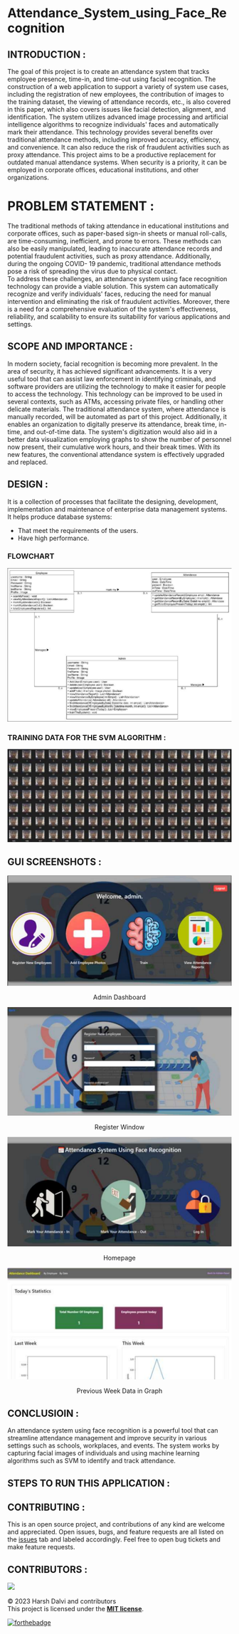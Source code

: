 # Attendance_System_using_Face_Recognition

## INTRODUCTION :

The goal of this project is to create an attendance system that tracks employee presence, time-in,
and time-out using facial recognition. The construction of a web application to support a variety
of system use cases, including the registration of new employees, the contribution of images to the
training dataset, the viewing of attendance records, etc., is also covered in this paper, which also
covers issues like facial detection, alignment, and identification. The system utilizes advanced
image processing and artificial intelligence algorithms to recognize individuals' faces and
automatically mark their attendance. This technology provides several benefits over traditional
attendance methods, including improved accuracy, efficiency, and convenience. It can also reduce
the risk of fraudulent activities such as proxy attendance. This project aims to be a productive
replacement for outdated manual attendance systems. When security is a priority, it can be
employed in corporate offices, educational institutions, and other organizations.  

# PROBLEM STATEMENT :

The traditional methods of taking attendance in educational institutions and corporate offices, such
as paper-based sign-in sheets or manual roll-calls, are time-consuming, inefficient, and prone to
errors. These methods can also be easily manipulated, leading to inaccurate attendance records and
potential fraudulent activities, such as proxy attendance. Additionally, during the ongoing COVID-
19 pandemic, traditional attendance methods pose a risk of spreading the virus due to physical
contact.  
To address these challenges, an attendance system using face recognition technology can provide
a viable solution. This system can automatically recognize and verify individuals' faces, reducing
the need for manual intervention and eliminating the risk of fraudulent activities. Moreover, there
is a need for a comprehensive evaluation of the system's effectiveness, reliability, and scalability
to ensure its suitability for various applications and settings.  

## SCOPE AND IMPORTANCE :

In modern society, facial recognition is becoming more prevalent. In the area of security, it has
achieved significant advancements. It is a very useful tool that can assist law enforcement in
identifying criminals, and software providers are utilizing the technology to make it easier for
people to access the technology. This technology can be improved to be used in several
contexts, such as ATMs, accessing private files, or handling other delicate materials.
The traditional attendance system, where attendance is manually recorded, will be automated
as part of this project. Additionally, it enables an organization to digitally preserve its
attendance, break time, in-time, and out-of-time data. The system's digitization would also aid
in a better data visualization employing graphs to show the number of personnel now present,
their cumulative work hours, and their break times. With its new features, the conventional
attendance system is effectively upgraded and replaced.

## DESIGN :
It is a collection of processes that facilitate the designing, development, implementation and maintenance of enterprise data management systems. It helps produce database systems:

- That meet the requirements of the users.
- Have high performance.

### FLOWCHART

![Flowchart](./assets/Flowchart.png "Flowchart of the attendance system")

### TRAINING DATA FOR THE SVM ALGORITHM :

![Training data](./assets/Training_data.png "TRAINING DATA FOR THE SVM ALGORITHM")


## GUI SCREENSHOTS :

![Admin Dashboard]( ./assets/Admin.png)
<p align="center">Admin Dashboard</p>

![Register Window]( ./assets/Register_Window.png)
<p align="center">Register Window</p>

![Homepage]( ./assets/Homepage.png)
<p align="center">Homepage</p>

![Stats]( ./assets/Stats.png)
<p align="center">Previous Week Data in Graph</p>

## CONCLUSIOIN :

An attendance system using face recognition is a powerful tool that can streamline attendance
management and improve security in various settings such as schools, workplaces, and events. The
system works by capturing facial images of individuals and using machine learning algorithms
such as SVM to identify and track attendance.

## STEPS TO RUN THIS APPLICATION :

## CONTRIBUTING :

This is an open source project, and contributions of any kind are welcome and appreciated. Open issues, bugs, and feature requests are all listed on the [issues](https://github.com/harshd23/Attendance_System_using_Face_Recognition/issues) tab and labeled accordingly. Feel free to open bug tickets and make feature requests.

## CONTRIBUTORS :

<a href="https://github.com/harshd23/Attendance_System_using_Face_Recognition/graphs/contributors">
<img src="https://contrib.rocks/image?repo=harshd23/Attendance_System_using_Face_Recognition" />
</a>

© 2023 Harsh Dalvi and contributors  
This project is licensed under the [**MIT license**](https://github.com/harshd23/Attendance_System_using_Face_Recognition/blob/main/LICENSE).

[![forthebadge](https://forthebadge.com/images/badges/built-with-love.svg)](https://forthebadge.com)